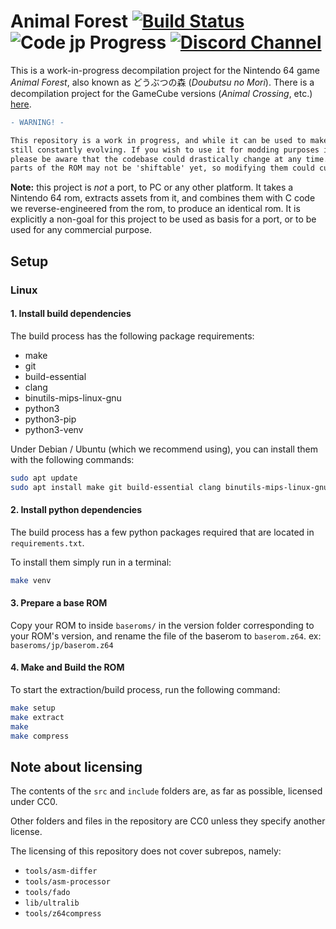 # Animal Forest [![Build Status][jenkins-badge]][jenkins] ![Code jp Progress] [![Discord Channel][discord-badge]][discord]

[jenkins]: https://jenkins.deco.mp/job/AF/job/main
[jenkins-badge]: https://img.shields.io/jenkins/build?jobUrl=https%3A%2F%2Fjenkins.deco.mp%2Fjob%2FAF%2Fjob%2Fmain

[Code jp Progress]: https://img.shields.io/endpoint?label=Code%20jp&url=https%3A%2F%2Fprogress.deco.mp%2Fdata%2Fanimalforest%2Fjp%2Fcode%2F%3Fmode%3Dshield%26measure%3Dall

[discord]: https://discord.zelda64.dev
[discord-badge]: https://img.shields.io/discord/688807550715560050?color=%237289DA&logo=discord&logoColor=%23FFFFFF

This is a work-in-progress decompilation project for the Nintendo 64 game *Animal Forest*, also known as どうぶつの森 (*Doubutsu no Mori*).
There is a decompilation project for the GameCube versions (*Animal Crossing*, etc.) [here](https://github.com/Prakxo/ac-decomp/).

```diff
- WARNING! -

This repository is a work in progress, and while it can be used to make certain changes, it's 
still constantly evolving. If you wish to use it for modding purposes in its current state,
please be aware that the codebase could drastically change at any time. Also note that some
parts of the ROM may not be 'shiftable' yet, so modifying them could currently be difficult.
```

**Note:** this project is *not* a port, to PC or any other platform.
It takes a Nintendo 64 rom, extracts assets from it, and combines them with C code we reverse-engineered from the rom, to produce an identical rom.
It is explicitly a non-goal for this project to be used as basis for a port, or to be used for any commercial purpose.

## Setup

### Linux

#### 1. Install build dependencies

The build process has the following package requirements:

* make
* git
* build-essential
* clang
* binutils-mips-linux-gnu
* python3
* python3-pip
* python3-venv

Under Debian / Ubuntu (which we recommend using), you can install them with the following commands:

```bash
sudo apt update
sudo apt install make git build-essential clang binutils-mips-linux-gnu python3 python3-pip python3-venv
```

#### 2. Install python dependencies

The build process has a few python packages required that are located in `requirements.txt`.

To install them simply run in a terminal:

```bash
make venv
```

#### 3. Prepare a base ROM

Copy your ROM to inside `baseroms/` in the version folder corresponding to your ROM's version, and rename the file of the baserom to `baserom.z64`. ex: `baseroms/jp/baserom.z64`

#### 4. Make and Build the ROM

To start the extraction/build process, run the following command:

```bash
make setup
make extract
make
make compress
```

## Note about licensing

The contents of the `src` and `include` folders are, as far as possible, licensed under CC0.

Other folders and files in the repository are CC0 unless they specify another license.

The licensing of this repository does not cover subrepos, namely:

* `tools/asm-differ`
* `tools/asm-processor`
* `tools/fado`
* `lib/ultralib`
* `tools/z64compress`
